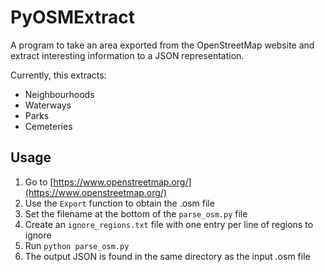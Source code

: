 PyOSMExtract
============

A program to take an area exported from the OpenStreetMap website and extract interesting information to a JSON representation.

Currently, this extracts:
* Neighbourhoods
* Waterways
* Parks
* Cemeteries

Usage
-----

1. Go to [https://www.openstreetmap.org/](https://www.openstreetmap.org/)
2. Use the `Export` function to obtain the .osm file
3. Set the filename at the bottom of the `parse_osm.py` file
4. Create an `ignore_regions.txt` file with one entry per line of regions to ignore
5. Run `python parse_osm.py`
6. The output JSON is found in the same directory as the input .osm file